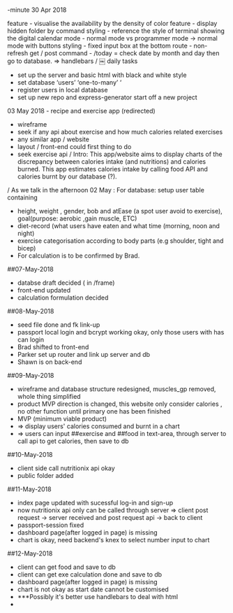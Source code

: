# 
-minute
30 Apr 2018

feature - visualise the availability by the density of color
feature - display hidden folder by command
styling - reference the style of terminal showing the digital calendar
mode - normal mode vs programmer mode -> normal mode with buttons
styling - fixed input box at the bottom
route - non-refresh get / post
command - /today = check date by month and day then go to database. => handlebars /
￼
daily tasks
- set up the server and basic html with black and white style
- set database ‘users’ ‘one-to-many’ ‘
- register users in local database
- set up new repo and express-generator start off a new project

03 May 2018 - recipe and exercise app (redirected)
- wireframe
- seek if any api about exercise and how much calories related exercises
- any similar app / website
- layout / front-end could first thing to do
- seek exercise api /
Intro: This app/website aims to display charts of the discrepancy between calories intake (and nutritions) and calories burned. This app estimates calories intake by calling food API and calories burnt by our database (?).

/ As we talk in the afternoon 02 May :
For database:
setup user table containing
- height, weight , gender, bob and atEase (a spot user avoid to exercise), goal(purpose: aerobic ,gain muscle, ETC)
- diet-record (what users have eaten and what time (morning, noon and night)
- exercise categorisation according to body parts (e.g shoulder, tight and bicep)
- For calculation is to be confirmed by Brad.

##07-May-2018
- databse draft decided ( in /frame)
- front-end updated
- calculation formulation decided

##08-May-2018
- seed file done and fk link-up
- passport local login and bcrypt working okay, only those users with has can login
- Brad shifted to front-end
- Parker set up router and link up server and db
- Shawn is on back-end

##09-May-2018
- wireframe and database structure redesigned, muscles_gp removed, whole thing simplified
- product MVP direction is changed, this website only consider calories , no other function until primary one has been finished
- MVP (minimum viable product) 
- => display users' calories consumed and burnt in a chart
- => users can input ##exercise and ##food in text-area, through server to call api to get calories, then save to db

##10-May-2018
- client side call nutritionix api okay
- public folder added

##11-May-2018
- index page updated with sucessful log-in and sign-up
- now nutritionix api only can be called through server => client post request -> server received and post request api -> back to client
- passport-session fixed
- dashboard page(after logged in page) is missing
- chart is okay, need backend's knex to select number input to chart

##12-May-2018
- client can get food and save to db
- client can get exe calculation done and save to db
- dashboard page(after logged in page) is missing
- chart is not okay as start date cannot be customised
- ***Possibly it's better use handlebars to deal with html
- 
